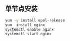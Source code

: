 ## 单节点安装


```bash
yum -y install epel-release
yum  install nginx
systemctl enable nginx
systemctl start nginx

```